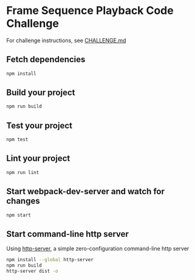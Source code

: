 # Frame Sequence Playback Code Challenge

For challenge instructions, see [CHALLENGE.md](../../blob/main/CHALLENGE.md)

## Fetch dependencies

```bash
npm install
```

## Build your project

```bash
npm run build
```

## Test your project

```bash
npm test
```

## Lint your project

```bash
npm run lint
```

## Start webpack-dev-server and watch for changes

```bash
npm start
```

## Start command-line http server

Using [http-server](https://www.npmjs.com/package/http-server), a simple zero-configuration command-line http server

```bash
npm install --global http-server
npm run build
http-server dist -o
```
